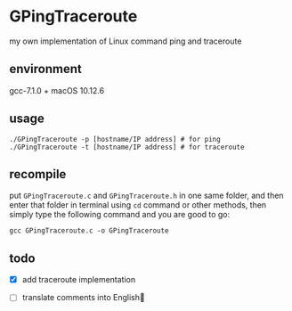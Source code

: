 # GPingTraceroute
my own implementation of Linux command ping and traceroute

## environment

gcc-7.1.0 + macOS 10.12.6

## usage

```shell
./GPingTraceroute -p [hostname/IP address] # for ping
./GPingTraceroute -t [hostname/IP address] # for traceroute
```

## recompile

put `GPingTraceroute.c` and `GPingTraceroute.h` in one same folder, and then enter that folder in terminal using `cd` command or other methods, then simply type the following command and you are good to go:

```shell
gcc GPingTraceroute.c -o GPingTraceroute
```
## todo

- [x] add traceroute implementation

- [ ] translate comments into English🤣
